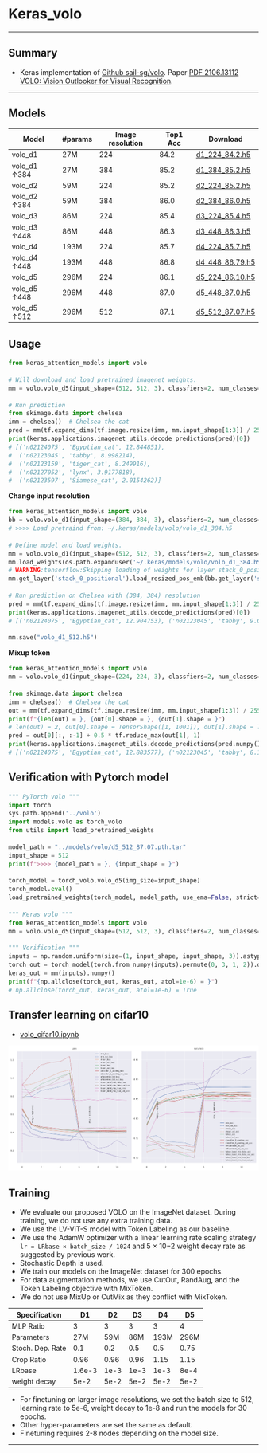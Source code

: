 # Keras_volo
***

## Summary
  - Keras implementation of [Github sail-sg/volo](https://github.com/sail-sg/volo). Paper [PDF 2106.13112 VOLO: Vision Outlooker for Visual Recognition](https://arxiv.org/pdf/2106.13112.pdf).
***

## Models
  | Model        | #params | Image  resolution | Top1 Acc | Download            |
  | ------------ | ------- | ----------------- | -------- | ------------------- |
  | volo_d1      | 27M     | 224               | 84.2     | [d1_224_84.2.h5](https://github.com/leondgarse/keras_attention_models/releases/download/volo/volo_d1_224.h5)  |
  | volo_d1 ↑384 | 27M     | 384               | 85.2     | [d1_384_85.2.h5](https://github.com/leondgarse/keras_attention_models/releases/download/volo/volo_d1_384.h5)  |
  | volo_d2      | 59M     | 224               | 85.2     | [d2_224_85.2.h5](https://github.com/leondgarse/keras_attention_models/releases/download/volo/volo_d2_224.h5)  |
  | volo_d2 ↑384 | 59M     | 384               | 86.0     | [d2_384_86.0.h5](https://github.com/leondgarse/keras_attention_models/releases/download/volo/volo_d2_384.h5)  |
  | volo_d3      | 86M     | 224               | 85.4     | [d3_224_85.4.h5](https://github.com/leondgarse/keras_attention_models/releases/download/volo/volo_d3_224.h5)  |
  | volo_d3 ↑448 | 86M     | 448               | 86.3     | [d3_448_86.3.h5](https://github.com/leondgarse/keras_attention_models/releases/download/volo/volo_d3_448.h5)  |
  | volo_d4      | 193M    | 224               | 85.7     | [d4_224_85.7.h5](https://github.com/leondgarse/keras_attention_models/releases/download/volo/volo_d4_224.h5)  |
  | volo_d4 ↑448 | 193M    | 448               | 86.8     | [d4_448_86.79.h5](https://github.com/leondgarse/keras_attention_models/releases/download/volo/volo_d4_448.h5) |
  | volo_d5      | 296M    | 224               | 86.1     | [d5_224_86.10.h5](https://github.com/leondgarse/keras_attention_models/releases/download/volo/volo_d5_224.h5) |
  | volo_d5 ↑448 | 296M    | 448               | 87.0     | [d5_448_87.0.h5](https://github.com/leondgarse/keras_attention_models/releases/download/volo/volo_d5_448.h5) |
  | volo_d5 ↑512 | 296M    | 512               | 87.1     | [d5_512_87.07.h5](https://github.com/leondgarse/keras_attention_models/releases/download/volo/volo_d5_512.h5) |
## Usage
  ```py
  from keras_attention_models import volo

  # Will download and load pretrained imagenet weights.
  mm = volo.volo_d5(input_shape=(512, 512, 3), classfiers=2, num_classes=1000, pretrained="imagenet")

  # Run prediction
  from skimage.data import chelsea
  imm = chelsea()  # Chelsea the cat
  pred = mm(tf.expand_dims(tf.image.resize(imm, mm.input_shape[1:3]) / 255, 0)).numpy()
  print(keras.applications.imagenet_utils.decode_predictions(pred)[0])
  # [('n02124075', 'Egyptian_cat', 12.844851),
  #  ('n02123045', 'tabby', 8.998214),
  #  ('n02123159', 'tiger_cat', 8.249916),
  #  ('n02127052', 'lynx', 3.9177818),
  #  ('n02123597', 'Siamese_cat', 2.0154262)]
  ```
  **Change input resolution**
  ```py
  from keras_attention_models import volo
  bb = volo.volo_d1(input_shape=(384, 384, 3), classfiers=2, num_classes=1000, mix_token=False)
  # >>>> Load pretraind from: ~/.keras/models/volo/volo_d1_384.h5

  # Define model and load weights.
  mm = volo.volo_d1(input_shape=(512, 512, 3), classfiers=2, num_classes=1000, mix_token=False)
  mm.load_weights(os.path.expanduser('~/.keras/models/volo/volo_d1_384.h5'), by_name=True, skip_mismatch=True)
  # WARNING:tensorflow:Skipping loading of weights for layer stack_0_positional due to mismatch in shape ((1, 32, 32, 384) vs (1, 24, 24, 384)).
  mm.get_layer('stack_0_positional').load_resized_pos_emb(bb.get_layer('stack_0_positional'))

  # Run prediction on Chelsea with (384, 384) resolution
  pred = mm(tf.expand_dims(tf.image.resize(imm, mm.input_shape[1:3]) / 255, 0)).numpy()
  print(keras.applications.imagenet_utils.decode_predictions(pred)[0])
  # [('n02124075', 'Egyptian_cat', 12.904753), ('n02123045', 'tabby', 9.088284), ...]

  mm.save("volo_d1_512.h5")
  ```
  **Mixup token**
  ```py
  from keras_attention_models import volo
  mm = volo.volo_d1(input_shape=(224, 224, 3), classfiers=2, num_classes=1000, mix_token=True, token_label_top=True)

  from skimage.data import chelsea
  imm = chelsea()  # Chelsea the cat
  out = mm(tf.expand_dims(tf.image.resize(imm, mm.input_shape[1:3]) / 255, 0))
  print(f"{len(out) = }, {out[0].shape = }, {out[1].shape = }")
  # len(out) = 2, out[0].shape = TensorShape([1, 1001]), out[1].shape = TensorShape([1, 196, 1000])
  pred = out[0][:, :-1] + 0.5 * tf.reduce_max(out[1], 1)
  print(keras.applications.imagenet_utils.decode_predictions(pred.numpy())[0])
  # [('n02124075', 'Egyptian_cat', 12.883577), ('n02123045', 'tabby', 8.112266), ... ]
  ```
## Verification with Pytorch model
  ```py
  """ PyTorch volo """
  import torch
  sys.path.append('../volo')
  import models.volo as torch_volo
  from utils import load_pretrained_weights

  model_path = "../models/volo/d5_512_87.07.pth.tar"
  input_shape = 512
  print(f">>>> {model_path = }, {input_shape = }")

  torch_model = torch_volo.volo_d5(img_size=input_shape)
  torch_model.eval()
  load_pretrained_weights(torch_model, model_path, use_ema=False, strict=True, num_classes=1000)

  """ Keras volo """
  from keras_attention_models import volo
  mm = volo.volo_d5(input_shape=(512, 512, 3), classfiers=2, num_classes=1000, pretrained="imagenet")

  """ Verification """
  inputs = np.random.uniform(size=(1, input_shape, input_shape, 3)).astype("float32")
  torch_out = torch_model(torch.from_numpy(inputs).permute(0, 3, 1, 2)).detach().numpy()
  keras_out = mm(inputs).numpy()
  print(f"{np.allclose(torch_out, keras_out, atol=1e-6) = }")
  # np.allclose(torch_out, keras_out, atol=1e-6) = True
  ```
## Transfer learning on cifar10
  - [volo_cifar10.ipynb](https://colab.research.google.com/drive/1-uB8lbVLZi_NJARjm06QzVdPPbrCp0FM?usp=sharing)

  ![](volo_cifar10.svg)
## Training
  - We evaluate our proposed VOLO on the ImageNet dataset. During training, we do not use any extra training data.
  - We use the LV-ViT-S model with Token Labeling as our baseline.
  - We use the AdamW optimizer with a linear learning rate scaling strategy `lr = LRbase × batch_size / 1024` and 5 × 10−2 weight decay rate as suggested by previous work.
  - Stochastic Depth is used.
  - We train our models on the ImageNet dataset for 300 epochs.
  - For data augmentation methods, we use CutOut, RandAug, and the Token Labeling objective with MixToken.
  - We do not use MixUp or CutMix as they conflict with MixToken.

  | Specification    | D1     | D2   | D3   | D4   | D5   |
  | ---------------- | ------ | ---- | ---- | ---- | ---- |
  | MLP Ratio        | 3      | 3    | 3    | 3    | 4    |
  | Parameters       | 27M    | 59M  | 86M  | 193M | 296M |
  | Stoch. Dep. Rate | 0.1    | 0.2  | 0.5  | 0.5  | 0.75 |
  | Crop Ratio       | 0.96   | 0.96 | 0.96 | 1.15 | 1.15 |
  | LRbase           | 1.6e-3 | 1e-3 | 1e-3 | 1e-3 | 8e-4 |
  | weight decay     | 5e-2   | 5e-2 | 5e-2 | 5e-2 | 5e-2 |

  - For finetuning on larger image resolutions, we set the batch size to 512, learning rate to 5e-6, weight decay to 1e-8 and run the models for 30 epochs.
  - Other hyper-parameters are set the same as default.
  - Finetuning requires 2-8 nodes depending on the model size.
***
